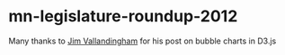 mn-legislature-roundup-2012
===========================

Many thanks to [Jim Vallandingham](http://vallandingham.me/bubble_charts_in_d3.html) for his post on bubble charts in D3.js
